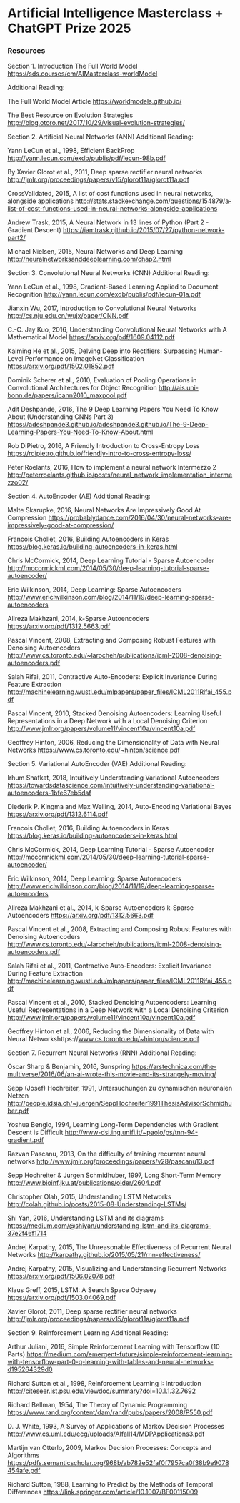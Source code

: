 # Artificial Intelligence Masterclass + ChatGPT Prize 2025

### Resources
Section 1. Introduction
The Full World Model https://sds.courses/cm/AIMasterclass-worldModel 



Additional Reading:

The Full World Model Article https://worldmodels.github.io/

The Best Resource on Evolution Strategies http://blog.otoro.net/2017/10/29/visual-evolution-strategies/



Section 2. Artificial Neural Networks (ANN)
Additional Reading:

Yann LeCun et al., 1998, Efficient BackProp http://yann.lecun.com/exdb/publis/pdf/lecun-98b.pdf

By Xavier Glorot et al., 2011, Deep sparse rectifier neural networks http://jmlr.org/proceedings/papers/v15/glorot11a/glorot11a.pdf

CrossValidated, 2015, A list of cost functions used in neural networks, alongside applications http://stats.stackexchange.com/questions/154879/a-list-of-cost-functions-used-in-neural-networks-alongside-applications

Andrew Trask, 2015, A Neural Network in 13 lines of Python (Part 2 - Gradient Descent) https://iamtrask.github.io/2015/07/27/python-network-part2/

Michael Nielsen, 2015, Neural Networks and Deep Learning http://neuralnetworksanddeeplearning.com/chap2.html



Section 3. Convolutional Neural Networks (CNN)
Additional Reading:

Yann LeCun et al., 1998, Gradient-Based Learning Applied to Document Recognition http://yann.lecun.com/exdb/publis/pdf/lecun-01a.pdf

Jianxin Wu, 2017, Introduction to Convolutional Neural Networks http://cs.nju.edu.cn/wujx/paper/CNN.pdf

C.-C. Jay Kuo, 2016, Understanding Convolutional Neural Networks with A Mathematical Model https://arxiv.org/pdf/1609.04112.pdf

Kaiming He et al., 2015, Delving Deep into Rectifiers: Surpassing Human-Level Performance on ImageNet Classification https://arxiv.org/pdf/1502.01852.pdf

Dominik Scherer et al., 2010, Evaluation of Pooling Operations in Convolutional Architectures for Object Recognition http://ais.uni-bonn.de/papers/icann2010_maxpool.pdf

Adit Deshpande, 2016, The 9 Deep Learning Papers You Need To Know About (Understanding CNNs Part 3) https://adeshpande3.github.io/adeshpande3.github.io/The-9-Deep-Learning-Papers-You-Need-To-Know-About.html

Rob DiPietro, 2016, A Friendly Introduction to Cross-Entropy Loss https://rdipietro.github.io/friendly-intro-to-cross-entropy-loss/

Peter Roelants, 2016, How to implement a neural network Intermezzo 2 http://peterroelants.github.io/posts/neural_network_implementation_intermezzo02/



Section 4. AutoEncoder (AE)
Additional Reading:

Malte Skarupke, 2016, Neural Networks Are Impressively Good At Compression https://probablydance.com/2016/04/30/neural-networks-are-impressively-good-at-compression/

Francois Chollet, 2016, Building Autoencoders in Keras https://blog.keras.io/building-autoencoders-in-keras.html

Chris McCormick, 2014, Deep Learning Tutorial - Sparse Autoencoder http://mccormickml.com/2014/05/30/deep-learning-tutorial-sparse-autoencoder/

Eric Wilkinson, 2014, Deep Learning: Sparse Autoencoders http://www.ericlwilkinson.com/blog/2014/11/19/deep-learning-sparse-autoencoders

Alireza Makhzani, 2014, k-Sparse Autoencoders https://arxiv.org/pdf/1312.5663.pdf

Pascal Vincent, 2008, Extracting and Composing Robust Features with Denoising Autoencoders http://www.cs.toronto.edu/~larocheh/publications/icml-2008-denoising-autoencoders.pdf

Salah Rifai, 2011, Contractive Auto-Encoders: Explicit Invariance During Feature Extraction http://machinelearning.wustl.edu/mlpapers/paper_files/ICML2011Rifai_455.pdf

Pascal Vincent, 2010, Stacked Denoising Autoencoders: Learning Useful Representations in a Deep Network with a Local Denoising Criterion http://www.jmlr.org/papers/volume11/vincent10a/vincent10a.pdf

Geoffrey Hinton, 2006, Reducing the Dimensionality of Data with Neural Networks https://www.cs.toronto.edu/~hinton/science.pdf



Section 5. Variational AutoEncoder (VAE)
Additional Reading:

Irhum Shafkat, 2018, Intuitively Understanding Variational Autoencoders https://towardsdatascience.com/intuitively-understanding-variational-autoencoders-1bfe67eb5daf

Diederik P. Kingma and Max Welling, 2014, Auto-Encoding Variational Bayes https://arxiv.org/pdf/1312.6114.pdf

Francois Chollet, 2016, Building Autoencoders in Keras https://blog.keras.io/building-autoencoders-in-keras.html

Chris McCormick, 2014, Deep Learning Tutorial - Sparse Autoencoder http://mccormickml.com/2014/05/30/deep-learning-tutorial-sparse-autoencoder/

Eric Wilkinson, 2014, Deep Learning: Sparse Autoencoders http://www.ericlwilkinson.com/blog/2014/11/19/deep-learning-sparse-autoencoders

Alireza Makhzani et al., 2014, k-Sparse Autoencoders k-Sparse Autoencoders https://arxiv.org/pdf/1312.5663.pdf

Pascal Vincent et al., 2008, Extracting and Composing Robust Features with Denoising Autoencoders http://www.cs.toronto.edu/~larocheh/publications/icml-2008-denoising-autoencoders.pdf

Salah Rifai et al., 2011, Contractive Auto-Encoders: Explicit Invariance During Feature Extraction http://machinelearning.wustl.edu/mlpapers/paper_files/ICML2011Rifai_455.pdf

Pascal Vincent et al., 2010, Stacked Denoising Autoencoders: Learning Useful Representations in a Deep Network with a Local Denoising Criterion http://www.jmlr.org/papers/volume11/vincent10a/vincent10a.pdf

Geoffrey Hinton et al., 2006, Reducing the Dimensionality of Data with Neural Networkshttps://www.cs.toronto.edu/~hinton/science.pdf 



Section 7. Recurrent Neural Networks (RNN)
Additional Reading:

Oscar Sharp & Benjamin, 2016, Sunspring https://arstechnica.com/the-multiverse/2016/06/an-ai-wrote-this-movie-and-its-strangely-moving/

Sepp (Josef) Hochreiter, 1991, Untersuchungen zu dynamischen neuronalen Netzen http://people.idsia.ch/~juergen/SeppHochreiter1991ThesisAdvisorSchmidhuber.pdf

Yoshua Bengio, 1994, Learning Long-Term Dependencies with Gradient Descent is Difficult http://www-dsi.ing.unifi.it/~paolo/ps/tnn-94-gradient.pdf

Razvan Pascanu, 2013, On the difficulty of training recurrent neural networks http://www.jmlr.org/proceedings/papers/v28/pascanu13.pdf

Sepp Hochreiter & Jurgen Schmidhuber, 1997, Long Short-Term Memory http://www.bioinf.jku.at/publications/older/2604.pdf

Christopher Olah, 2015, Understanding LSTM Networks http://colah.github.io/posts/2015-08-Understanding-LSTMs/

Shi Yan, 2016, Understanding LSTM and its diagrams https://medium.com/@shiyan/understanding-lstm-and-its-diagrams-37e2f46f1714

Andrej Karpathy, 2015, The Unreasonable Effectiveness of Recurrent Neural Networks http://karpathy.github.io/2015/05/21/rnn-effectiveness/

Andrej Karpathy, 2015, Visualizing and Understanding Recurrent Networks https://arxiv.org/pdf/1506.02078.pdf

Klaus Greff, 2015, LSTM: A Search Space Odyssey https://arxiv.org/pdf/1503.04069.pdf

Xavier Glorot, 2011, Deep sparse rectifier neural networks http://jmlr.org/proceedings/papers/v15/glorot11a/glorot11a.pdf



Section 9. Reinforcement Learning
Additional Reading:

Arthur Juliani, 2016, Simple Reinforcement Learning with Tensorflow (10 Parts) https://medium.com/emergent-future/simple-reinforcement-learning-with-tensorflow-part-0-q-learning-with-tables-and-neural-networks-d195264329d0

Richard Sutton et al., 1998, Reinforcement Learning I: Introduction http://citeseer.ist.psu.edu/viewdoc/summary?doi=10.1.1.32.7692

Richard Bellman, 1954, The Theory of Dynamic Programming https://www.rand.org/content/dam/rand/pubs/papers/2008/P550.pdf

D. J. White, 1993, A Survey of Applications of Markov Decision Processes http://www.cs.uml.edu/ecg/uploads/AIfall14/MDPApplications3.pdf

Martijn van Otterlo, 2009, Markov Decision Processes: Concepts and Algorithms https://pdfs.semanticscholar.org/968b/ab782e52faf0f7957ca0f38b9e9078454afe.pdf

Richard Sutton, 1988, Learning to Predict by the Methods of Temporal Differences https://link.springer.com/article/10.1007/BF00115009

